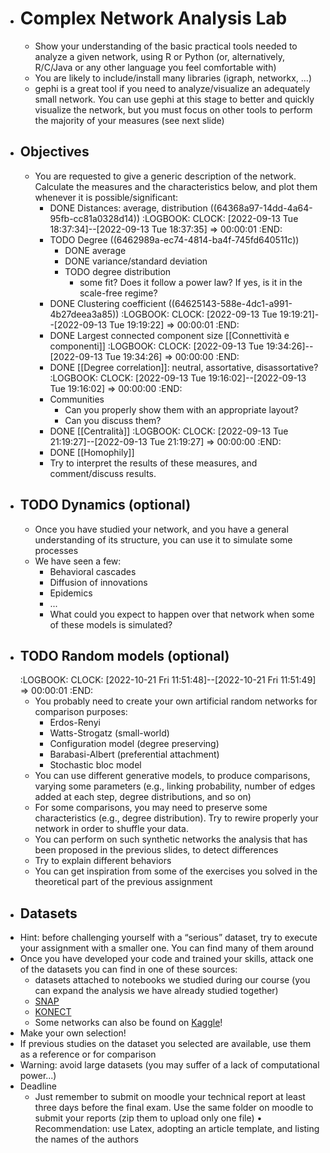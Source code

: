 - # Complex Network Analysis Lab
	- Show your understanding of the basic practical tools needed to analyze a given network, using R or Python (or, alternatively, R/C/Java or any other language you feel comfortable with)
	- You are likely to include/install many libraries (igraph, networkx, ...)
	- gephi is a great tool if you need to analyze/visualize an adequately small network. You can use gephi at this stage to better and quickly visualize the network, but you must focus on other tools to perform the majority of your measures (see next slide)
- ## Objectives
	- You are requested to give a generic description of the network. Calculate the measures and the characteristics below, and plot them whenever it is possible/significant:
		- DONE Distances: average, distribution ((64368a97-14dd-4a64-95fb-cc81a0328d14))
		  :LOGBOOK:
		  CLOCK: [2022-09-13 Tue 18:37:34]--[2022-09-13 Tue 18:37:35] =>  00:00:01
		  :END:
		- TODO Degree  ((6462989a-ec74-4814-ba4f-745fd640511c))
			- DONE average
			- DONE variance/standard deviation
			- TODO degree distribution
				- some fit? Does it follow a power law? If yes, is it in the scale-free regime?
		- DONE Clustering coefficient ((64625143-588e-4dc1-a991-4b27deea3a85))
		  :LOGBOOK:
		  CLOCK: [2022-09-13 Tue 19:19:21]--[2022-09-13 Tue 19:19:22] =>  00:00:01
		  :END:
		- DONE Largest connected component size [[Connettività e componenti]]
		  :LOGBOOK:
		  CLOCK: [2022-09-13 Tue 19:34:26]--[2022-09-13 Tue 19:34:26] =>  00:00:00
		  :END:
		- DONE [[Degree correlation]]: neutral, assortative, disassortative?
		  :LOGBOOK:
		  CLOCK: [2022-09-13 Tue 19:16:02]--[2022-09-13 Tue 19:16:02] =>  00:00:00
		  :END:
		- Communities
			- Can you properly show them with an appropriate layout?
			- Can you discuss them?
		- DONE [[Centralità]]
		  :LOGBOOK:
		  CLOCK: [2022-09-13 Tue 21:19:27]--[2022-09-13 Tue 21:19:27] =>  00:00:00
		  :END:
		- DONE [[Homophily]]
		- Try to interpret the results of these measures, and comment/discuss results.
- ## TODO Dynamics (optional)
	- Once you have studied your network, and you have a general understanding of its structure, you can use it to simulate some processes
	- We have seen a few:
		- Behavioral cascades
		- Diffusion of innovations
		- Epidemics
		- ...
		- What could you expect to happen over that network when some of these models is simulated?
- ## TODO Random models (optional)
  :LOGBOOK:
  CLOCK: [2022-10-21 Fri 11:51:48]--[2022-10-21 Fri 11:51:49] =>  00:00:01
  :END:
	- You probably need to create your own artificial random networks for comparison purposes:
		- Erdos-Renyi
		- Watts-Strogatz (small-world)
		- Configuration model (degree preserving)
		- Barabasi-Albert (preferential attachment)
		- Stochastic bloc model
	- You can use different generative models, to produce comparisons, varying some parameters (e.g., linking probability, number of edges added at each step, degree distributions, and so on)
	- For some comparisons, you may need to preserve some characteristics (e.g., degree distribution). Try to rewire properly your network in order to shuffle your data.
	- You can perform on such synthetic networks the analysis that has been proposed in the previous slides, to detect differences
	- Try to explain different behaviors
	- You can get inspiration from some of the exercises you solved in the theoretical part of the previous assignment
- ## Datasets
- Hint: before challenging yourself with a “serious” dataset, try to execute your assignment with a smaller one. You can find many of them around
- Once you have developed your code and trained your skills, attack one of the datasets you can find in one of these sources:
	- datasets attached to notebooks we studied during our course (you can expand the analysis we have already studied together)
	- [SNAP](https://snap.stanford.edu/data/index.html)
	- [KONECT](http://konect.cc/)
	- Some networks can also be found on [Kaggle](https://www.kaggle.com/)!
- Make your own selection!
- If previous studies on the dataset you selected are available, use them as a reference or for comparison
- Warning: avoid large datasets (you may suffer of a lack of computational power...)
- Deadline
	- Just remember to submit on moodle your technical report at least three days before the final exam. Use the same folder on moodle to submit your reports (zip them to upload only one file)
	  • Recommendation: use Latex, adopting an article template, and listing the names of the authors